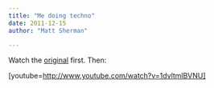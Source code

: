 ```yaml
---
title: "Me doing techno"
date: 2011-12-15
author: "Matt Sherman"

---
```


Watch the [original](http://www.youtube.com/watch?v=F6ImxY6hnfA&amp;ob=av2e) first. Then:

[youtube=http://www.youtube.com/watch?v=1dvltmlBVNU]
